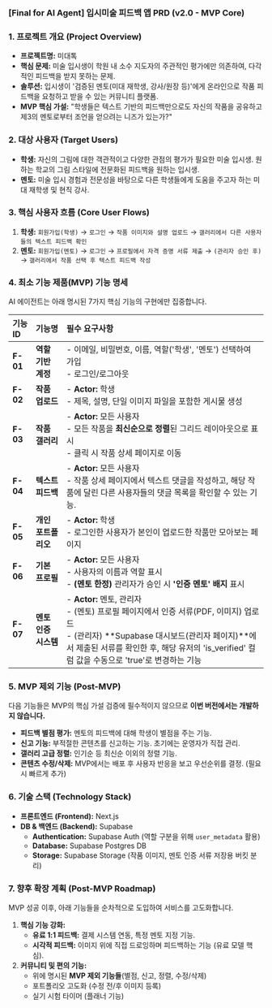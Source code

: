 ### **[Final for AI Agent] 입시미술 피드백 앱 PRD (v2.0 - MVP Core)**

### **1. 프로젝트 개요 (Project Overview)**

*   **프로젝트명:** 미대톡
*   **핵심 문제:** 미술 입시생이 학원 내 소수 지도자의 주관적인 평가에만 의존하여, 다각적인 피드백을 받지 못하는 문제.
*   **솔루션:** 입시생이 '검증된 멘토(미대 재학생, 강사/원장 등)'에게 온라인으로 작품 피드백을 요청하고 받을 수 있는 커뮤니티 플랫폼.
*   **MVP 핵심 가설:** "학생들은 텍스트 기반의 피드백만으로도 자신의 작품을 공유하고 제3의 멘토로부터 조언을 얻으려는 니즈가 있는가?"

### **2. 대상 사용자 (Target Users)**

*   **학생:** 자신의 그림에 대한 객관적이고 다양한 관점의 평가가 필요한 미술 입시생. 원하는 학교의 그림 스타일에 전문화된 피드백을 원하는 입시생.
*   **멘토:** 미술 입시 경험과 전문성을 바탕으로 다른 학생들에게 도움을 주고자 하는 미대 재학생 및 현직 강사.

### **3. 핵심 사용자 흐름 (Core User Flows)**

1.  **학생:** `회원가입(학생)` → `로그인` → `작품 이미지와 설명 업로드` → `갤러리에서 다른 사용자들의 텍스트 피드백 확인`
2.  **멘토:** `회원가입(멘토)` → `로그인` → `프로필에서 자격 증명 서류 제출` → `(관리자 승인 후)` → `갤러리에서 작품 선택 후 텍스트 피드백 작성`

### **4. 최소 기능 제품(MVP) 기능 명세**

AI 에이전트는 아래 명시된 7가지 핵심 기능의 구현에만 집중합니다.

| 기능 ID | 기능명 | 필수 요구사항 |
| :--- | :--- | :--- |
| **F-01** | **역할 기반 계정** | - 이메일, 비밀번호, 이름, 역할('학생', '멘토') 선택하여 가입<br>- 로그인/로그아웃 |
| **F-02** | **작품 업로드** | - **Actor:** 학생<br>- 제목, 설명, 단일 이미지 파일을 포함한 게시물 생성 |
| **F-03** | **작품 갤러리** | - **Actor:** 모든 사용자<br>- 모든 작품을 **최신순으로 정렬**된 그리드 레이아웃으로 표시<br>- 클릭 시 작품 상세 페이지로 이동 |
| **F-04** | **텍스트 피드백** | - **Actor:** 모든 사용자<br>- 작품 상세 페이지에서 텍스트 댓글을 작성하고, 해당 작품에 달린 다른 사용자들의 댓글 목록을 확인할 수 있는 기능. |
| **F-05** | **개인 포트폴리오** | - **Actor:** 학생<br>- 로그인한 사용자가 본인이 업로드한 작품만 모아보는 페이지 |
| **F-06** | **기본 프로필** | - **Actor:** 모든 사용자<br>- 사용자의 이름과 역할 표시<br>- **(멘토 한정)** 관리자가 승인 시 **'인증 멘토' 배지** 표시 |
| **F-07** | **멘토 인증 시스템** | - **Actor:** 멘토, 관리자<br>- (멘토) 프로필 페이지에서 인증 서류(PDF, 이미지) 업로드<br>- (관리자) **Supabase 대시보드(관리자 페이지)**에서 제출된 서류를 확인한 후, 해당 유저의 'is_verified' 컬럼 값을 수동으로 'true'로 변경하는 기능 |

### **5. MVP 제외 기능 (Post-MVP)**

다음 기능들은 MVP의 핵심 가설 검증에 필수적이지 않으므로 **이번 버전에서는 개발하지 않습니다.**

*   **피드백 별점 평가:** 멘토의 피드백에 대해 학생이 별점을 주는 기능.
*   **신고 기능:** 부적절한 콘텐츠를 신고하는 기능. 초기에는 운영자가 직접 관리.
*   **갤러리 고급 정렬:** 인기순 등 최신순 이외의 정렬 기능.
*   **콘텐츠 수정/삭제:** MVP에서는 배포 후 사용자 반응을 보고 우선순위를 결정. (필요 시 빠르게 추가)

### **6. 기술 스택 (Technology Stack)**

*   **프론트엔드 (Frontend):** Next.js
*   **DB & 백엔드 (Backend):** Supabase
    *   **Authentication:** Supabase Auth (역할 구분을 위해 `user_metadata` 활용)
    *   **Database:** Supabase Postgres DB
    *   **Storage:** Supabase Storage (작품 이미지, 멘토 인증 서류 저장용 버킷 분리)

### **7. 향후 확장 계획 (Post-MVP Roadmap)**

MVP 성공 이후, 아래 기능들을 순차적으로 도입하여 서비스를 고도화합니다.

1.  **핵심 기능 강화:**
    *   **유료 1:1 피드백:** 결제 시스템 연동, 특정 멘토 지정 기능.
    *   **시각적 피드백:** 이미지 위에 직접 드로잉하며 피드백하는 기능 (유료 모델 핵심).
2.  **커뮤니티 및 편의 기능:**
    *   위에 명시된 **MVP 제외 기능들**(별점, 신고, 정렬, 수정/삭제)
    *   포트폴리오 고도화 (수정 전/후 이미지 등록)
    *   실기 시험 타이머 (플래너 기능)